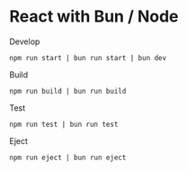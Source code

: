 # React with Bun / Node

Develop
```
npm run start | bun run start | bun dev
```

Build
```
npm run build | bun run build
```

Test
```
npm run test | bun run test
```

Eject
```
npm run eject | bun run eject
```
